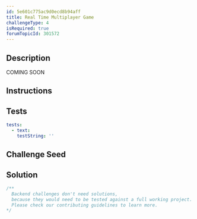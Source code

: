 ```yaml
---
id: 5e601c775ac9d0ecd8b94aff
title: Real Time Multiplayer Game
challengeType: 4
isRequired: true
forumTopicId: 301572
---
```


## Description
<section id='description'>
COMING SOON
</section>

## Instructions
<section id='instructions'>

</section>

## Tests
<section id='tests'>

```yml
tests:
  - text: 
    testString: ''

```

</section>

## Challenge Seed
<section id='challengeSeed'>

</section>

## Solution
<section id='solution'>

```js
/**
  Backend challenges don't need solutions, 
  because they would need to be tested against a full working project. 
  Please check our contributing guidelines to learn more.
*/
```

</section>
